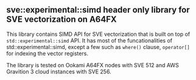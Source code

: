 ## sve::experimental::simd header only library for SVE vectorization on A64FX

This library contains SIMD API for SVE vectorization that is built on top of `std::experimental::simd` API. It has most of the funcationalities of std::experimental::simd, except a few such as `where()` clause, `operator[]` for indexing the vector registers.

The library is tested on Ookami A64FX nodes with SVE 512 and AWS Gravition 3 cloud instances with SVE 256.

